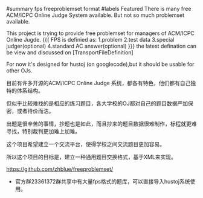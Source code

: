 #summary fps freeproblemset format
#labels Featured
There is many free ACM/ICPC Online Judge System available.
But not so much problemset available.

This project is trying to provide free problemset for managers of ACM/ICPC Online Jugde.
{{{
FPS is definied as:
1.problem
2.test data
3.special judger(optional)
4.standard AC answer(optional)
}}}
the latest defination can be view and discussed on [TransportFileDefinition]

For now it's designed for hustoj (on googlecode),but it should be usable for other OJs.

目前有许多开源的ACM/ICPC Online Judge 系统，都各有特色，他们都有自己独特的体系结构。

但似乎比较难找的是相应的练习题目，各大学校的OJ都对自己的题目数据严加保密，或者待价而沽。

出题是很辛苦的事情，抄题也是如此，而且抄来的题目数据很难制作，标程就更难寻找，特别裁判更加难上加难。

这个项目希望建立一个交流平台，使得学校之间交流题目更加容易。

所以这个项目的目标是，建立一种通用题目交换格式，基于XML来实现。

https://github.com/zhblue/freeproblemset/

* 官方群23361372群共享中有大量fps格式的题库，可以直接导入hustoj系统使用。
